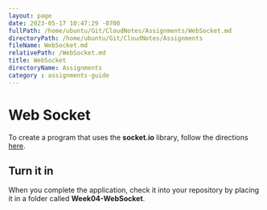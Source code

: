 ```yaml
---
layout: page
date: 2023-05-17 10:47:29 -0700
fullPath: /home/ubuntu/Git/CloudNotes/Assignments/WebSocket.md
directoryPath: /home/ubuntu/Git/CloudNotes/Assignments
fileName: WebSocket.md
relativePath: /WebSocket.md
title: WebSocket
directoryName: Assignments
category : assignments-guide
---
```


# Web Socket


To create a program that uses the **socket.io** library, follow the directions [here](http://www.elvenware.com/charlie/development/web/JavaScript/Sockets.html).

## Turn it in

When you complete the application, check it into your repository by placing it in a folder called **Week04-WebSocket**.

